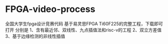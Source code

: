 # FPGA-video-process
全国大学生fpga设计竞赛代码
基于易灵思FPGA Ti60F225的完整工程，下载即可打开
分别是
1、含有最近邻、双线性、九点插值法和risc-v的工程
2、双立方差值
3、基于边缘检测的非线性插值
